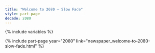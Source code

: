 ```yaml
---
title: "Welcome to 2080 – Slow Fade"
style: part-page
decade: 2080
---
```


{% include variables %}

{% include part-page year="2080" link="newspaper_welcome-to-2080-slow-fade.html" %}
